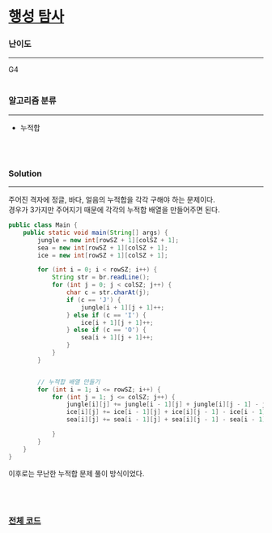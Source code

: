 # [행성 탐사](https://www.acmicpc.net/problem/5549)

### 난이도

***
G4
<br><br>

### 알고리즘 분류

***

* 누적합

<br><br>

### Solution

***

주어진 격자에 정글, 바다, 얼음의 누적합을 각각 구해야 하는 문제이다.        
경우가 3가지만 주어지기 때문에 각각의 누적합 배열을 만들어주면 된다.

```java
public class Main {
    public static void main(String[] args) {
        jungle = new int[rowSZ + 1][colSZ + 1];
        sea = new int[rowSZ + 1][colSZ + 1];
        ice = new int[rowSZ + 1][colSZ + 1];

        for (int i = 0; i < rowSZ; i++) {
            String str = br.readLine();
            for (int j = 0; j < colSZ; j++) {
                char c = str.charAt(j);
                if (c == 'J') {
                    jungle[i + 1][j + 1]++;
                } else if (c == 'I') {
                    ice[i + 1][j + 1]++;
                } else if (c == 'O') {
                    sea[i + 1][j + 1]++;
                }
            }
        }


        // 누적합 배열 만들기
        for (int i = 1; i <= rowSZ; i++) {
            for (int j = 1; j <= colSZ; j++) {
                jungle[i][j] += jungle[i - 1][j] + jungle[i][j - 1] - jungle[i - 1][j - 1];
                ice[i][j] += ice[i - 1][j] + ice[i][j - 1] - ice[i - 1][j - 1];
                sea[i][j] += sea[i - 1][j] + sea[i][j - 1] - sea[i - 1][j - 1];

            }
        }
    }
}
```

이후로는 무난한 누적합 문제 풀이 방식이었다.

<br><br>

### [전체 코드](https://github.com/Jungmin-Seo0527/CodingTest/blob/main/src/prefixSum/BOJ5549_행성_탐사.java)
